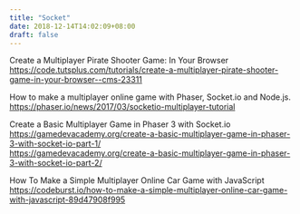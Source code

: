 ```yaml
---
title: "Socket"
date: 2018-12-14T14:02:09+08:00
draft: false
---
```


Create a Multiplayer Pirate Shooter Game: In Your Browser  
https://code.tutsplus.com/tutorials/create-a-multiplayer-pirate-shooter-game-in-your-browser--cms-23311

How to make a multiplayer online game with Phaser, Socket.io and Node.js.  
https://phaser.io/news/2017/03/socketio-multiplayer-tutorial

Create a Basic Multiplayer Game in Phaser 3 with Socket.io  
https://gamedevacademy.org/create-a-basic-multiplayer-game-in-phaser-3-with-socket-io-part-1/  
https://gamedevacademy.org/create-a-basic-multiplayer-game-in-phaser-3-with-socket-io-part-2/

How To Make a Simple Multiplayer Online Car Game with JavaScript  
https://codeburst.io/how-to-make-a-simple-multiplayer-online-car-game-with-javascript-89d47908f995